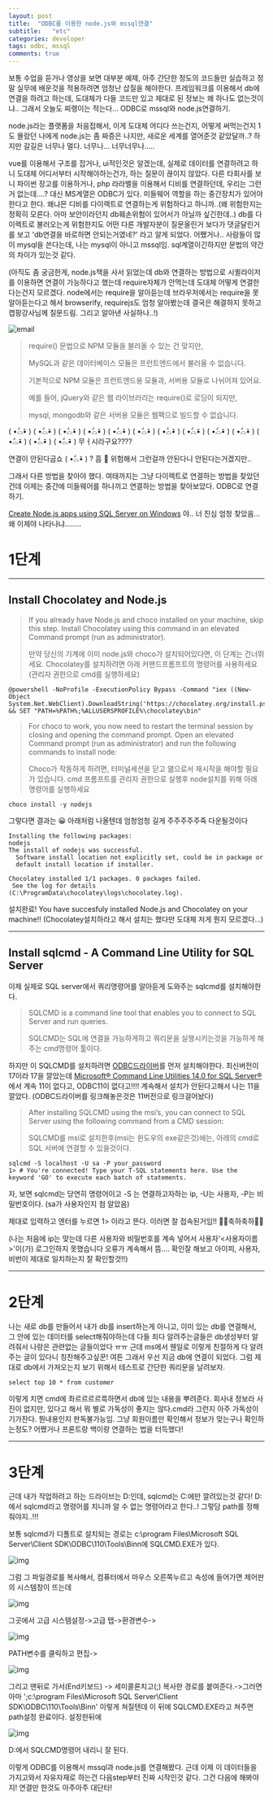 ```yaml
---
layout: post
title:  "ODBC를 이용한 node.js와 mssql연결"
subtitle:   "etc"
categories: developer
tags: odbc, mssql
comments: true
---
```




보통 수업을 듣거나 영상을 보면 대부분 예제, 아주 간단한 정도의 코드들만 실습하고 정말 실무에 배운것을 적용하려면 엄청난 삽질을 해야한다. 프레임워크를 이용해서 db에 연결을 하려고 하는데, 도대체가 다들 코드만 있고 제대로 된 정보는 왜 하나도 없는것이냐.. 그래서 오늘도 찌랭이는 적는다... ODBC로 mssql와 node.js연결하기.

node.js라는 플랫폼을 처음접해서, 이게 도대체 어디다 쓰는건지, 어떻게 써먹는건지 1도 몰랐던 나에게 node.js는 좀 짜증은 나지만, 새로운 세계를 열어준것 같았달까..? 하지만 갈길은 너무나 멀다. 너무나... 너무너무나.....

vue를 이용해서 구조를 잡거나, ui적인것은 알겠는데, 실제로 데이터를 연결하려고 하니 도대체 어디서부터 시작해야하는건가, 하는 질문이 끊이지 않았다. 다른 타회사를 보니 파이썬 장고를 이용하거나, php 라라벨을 이용해서 디비를 연결하던데, 우리는 그런거 없는데....? 대신 MS계열은 ODBC가 있다. 미들웨어 역할을 하는 중간장치가 있어야한다고 한다. 왜냐믄 디비를 다이렉트로 연결하는게 위험하다고 하니까..(왜 위험한지는 정확히 모른다. 아마 보안이라던지 db훼손위험이 있어서가 아닐까 싶긴한데..) db를 다이렉트로 불러오는게 위험한지도 어떤 다른 개발자분이 질문올린거 보다가 댓글달린거를 보고 'db연결을 바로하면 안되는거였네?' 라고 알게 되었다. 어쨌거나.. 사람들이 많이 mysql을 쓴다는데, 나는 mysql이 아니고 mssql임. sql계열이긴하지만 문법의 약간의 차이가 있는것 같다. 

(아직도 좀 궁금한게, node.js책을 사서 읽었는데 db와 연결하는 방법으로 시퀼라이저를 이용하면 연결이 가능하다고 했는데 require자체가 안먹는데 도대체 어떻게 연결한다는건지 모르겠다. node에서는 require을 알아듣는데 브라우저에서는 require을 못알아듣는다고 해서 browserify, requirejs도 엄청 알아봤는데 결국은 해결하지 못하고 캡팡강사님께 질문드림. 그리고 알아낸 사실하나..!)

![email](/assets/img/email.PNG)

>require() 문법으로 NPM 모듈을 불러올 수 있는 건 맞지만,
>
>MySQL과 같은 데이터베이스 모듈은 프런트엔드에서 불러올 수 없습니다.
>
>
>
>기본적으로 NPM 모듈은 프런트엔드용 모듈과, 서버용 모듈로 나뉘어져 있어요.
>
>예를 들어, jQuery와 같은 웹 라이브러리는 require()로 로딩이 되지만,
>
>mysql, mongodb와 같은 서버용 모듈은 웹팩으로 빌드할 수 없습니다.

 ( •᷄⌓•᷅ )  ( •᷄⌓•᷅ )  ( •᷄⌓•᷅ )  ( •᷄⌓•᷅ )  ( •᷄⌓•᷅ )  ( •᷄⌓•᷅ )  ( •᷄⌓•᷅ )  ( •᷄⌓•᷅ )  ( •᷄⌓•᷅ )  ( •᷄⌓•᷅ )  ( •᷄⌓•᷅ )  ( •᷄⌓•᷅ )  ( •᷄⌓•᷅ ) 무ㅓ시라구요????

연결이 안된다굽쇼 ( •᷄⌓•᷅ ) ? 흠 🤔 위험해서 그런걸까 안된다니 안된다는거겠지만..

그래서 다른 방법을 찾아야 했다. 여태까지는 그냥 다이렉트로 연결하는 방법을 찾았던건데 이제는 중간에 미들웨어를 하나끼고 연결하는 방법을 찾아보았다. ODBC로 연결하기.

[Create Node.js apps using SQL Server on Windows](https://www.microsoft.com/en-us/sql-server/developer-get-started/node/windows/) 야.. 너 진심 엄청 찾았음… 왜 이제야 나타나냐……..

# 1단계

---

## Install Chocolatey and Node.js

> If you already have Node.js and choco installed on your machine, skip this step. Install Chocolatey using this command in an elevated Command prompt (run as administrator).
>
> 만약 당신의 기계에 이미 node.js와 choco가 설치되어있다면, 이 단계는 건너뛰세요. Chocolatey를 설치하려면 아래 커맨드프롬프트의 명령어를 사용하세요(관리자 권한으로 cmd를 실행하세요)

~~~
@powershell -NoProfile -ExecutionPolicy Bypass -Command "iex ((New-Object System.Net.WebClient).DownloadString('https://chocolatey.org/install.ps1'))" && SET "PATH=%PATH%;%ALLUSERSPROFILE%\chocolatey\bin"
~~~

> For choco to work, you now need to restart the terminal session by closing and opening the command prompt. Open an elevated Command prompt (run as administrator) and run the following commands to install node:
>
> Choco가 작동하게 하려면, 터미널세션을 닫고 엶으로서 재시작을 해야할 필요가 있습니다. cmd 프롬프트를 관리자 권한으로 실행후 node설치를 위해 아래 명령어를 실행하세요

~~~
choco install -y nodejs
~~~

그렇다면 결과는 😀 아래처럼 나올텐데 엄청엄청 길게 주주주주주죽 다운될것이다

~~~
Installing the following packages:
nodejs
The install of nodejs was successful.
  Software install location not explicitly set, could be in package or
  default install location if installer.

Chocolatey installed 1/1 packages. 0 packages failed.
 See the log for details (C:\ProgramData\chocolatey\logs\chocolatey.log).
~~~

설치완료! You have succesfuly installed Node.js and Chocolatey on your machine!! (Chocolatey설치하라고 해서 설치는 했다만 도대체 저게 뭔지 모르겠다...)



---

## Install sqlcmd - A Command Line Utility for SQL Server

이제 실제로 SQL server에서 쿼리명령어를 알아듣게 도와주는 sqlcmd를 설치해야한다. 

> SQLCMD is a command line tool that enables you to connect to SQL Server and run queries.
>
> SQLCMD는 SQL에 연결을 가능하게하고 쿼리문을 실행시키는것을 가능하게 해주는 cmd명령어 툴이다.

하지만 이 SQLCMD를 설치하려면 [ODBC드라이버](https://www.microsoft.com/en-us/download/details.aspx?id=36434)를 먼저 설치해야한다. 최신버전이 17이라 17을 깔았는데 [Microsoft® Command Line Utilities 14.0 for SQL Server®](https://www.microsoft.com/en-us/download/details.aspx?id=53591) 에서 계속 11이 없다고, ODBC11이 없다고!!!! 계속해서 설치가 안된다고해서 나는 11을 깔았다. (ODBC드라이버를 링크해놓은것은 11버전으로 링크걸어놨다)

> After installing SQLCMD using the msi’s, you can connect to SQL Server using the following command from a CMD session:
>
> SQLCMD를 msi로 설치한후(msi는 윈도우의 exe같은것)에는, 아래의 cmd로 SQL 서버에 연결할 수 있을것이다. 

~~~
sqlcmd -S localhost -U sa -P your_password
1> # You're connected! Type your T-SQL statements here. Use the keyword 'GO' to execute each batch of statements.
~~~



자, 보면 sqlcmd는 당연히 명령어이고 -S 는 연결하고자하는 ip, -U는 사용자,  -P는 비밀번호이다. (sa가 사용자인지 첨 알았음)

제대로 입력하고 엔터를 누르면 1> 이라고 뜬다. 이러면 잘 접속된거임!! 🎉🎉축하축하🎉🎉

(나는 처음에 ip는 맞는데 다른 사용자와 비밀번호를 계속 넣어서 사용자'<사용자이름>'이(가) 로그인하지 못했습니다 오류가 계속해서 뜸.... 확인잘 해보고 아이피, 사용자, 비번이 제대로 일치하는지 잘 확인할것!!)

---

# 2단계

나는 새로 db를 만들어서 내가 db를 insert하는게 아니고, 이미 있는 db를 연결해서, 그 안에 있는 데이터를 select해줘야하는데 다들 죄다 알려주는글들은 db생성부터 알려줘서 나랑은 관련없는 글들이었다 ㅠㅠ 근데 ms에서 웬일로 이렇게 친절하게 다 알려주는 글이 있다니 칭찬해주고싶꾼! 여튼 그래서 우선 지금 db에 연결이 되었다. 그럼 제대로 db에서 가져오는지 보기 위해서 테스트로 간단한 쿼리문을 날려보자. 

~~~
select top 10 * from customer
~~~



이렇게 치면 cmd에 촤르르르르륵하면서 db에 있는 내용을 뿌려준다. 회사내 정보라 사진이 없지만, 있다고 해서 뭐 별로 가독성이 좋지는 않다.cmd라 그런지 아주 가독성이 기가찬다. 뭔내용인지 판독불가능임. 그냥 회원이름만 확인해서 정보가 맞는구나 확인하는정도? 어쨌거나 프론트랑 백이랑 연결하는 법을 터득했다!



---

# 3단계

근데 내가 작업하려고 하는 드라이브는 D:인데, sqlcmd는 C:에만 깔려있는것 같다! D:에서 sqlcmd라고 명령어를 치니까 알 수 없는 명령어라고 한다..! 그렇담 path를 정해줘야지..!!!

보통 sqlcmd가 디폴트로 설치되는 경로는 c:\program Files\Microsoft SQL Server\Client SDK\ODBC\110\Tools\Binn에 SQLCMD.EXE가 있다. 

![img](/assets/img/180911001.png)

그럼 그 파일경로를 복사해서, 컴퓨터에서 마우스 오른쪽누르고 속성에 들어가면 제어판의 시스템창이 뜨는데 

![img](/assets/img/180911002.png)

그곳에서 고급 시스템설정->고급 탭->환경변수->

![img](/assets/img/180911003.png)

PATH변수를 클릭하고 편집->

![img](/assets/img/180911004.png)

그리고 맨뒤로 가서(End키보드) -> 세미콜론치고(;) 복사한 경로를 붙여준다.->그러면 아마 ';c:\program Files\Microsoft SQL Server\Client SDK\ODBC\110\Tools\Binn' 이렇게 쳐질텐데 이 뒤에 SQLCMD.EXE라고 쳐주면 path설정 완료이다. 설정한뒤에

![img](/assets/img/180911005.png)

D:에서 SQLCMD명령어 내리니 잘 된다.





이렇게 ODBC를 이용해서 mssql과 node.js를 연결해봤다. 근데 이제 이 데이터들을 가지고와서 자유자재로 하는건 다음step부터 진짜 시작인것 같다. 그건 다음에 해봐야지! 연결만 한것도 아주아주 대단타!



